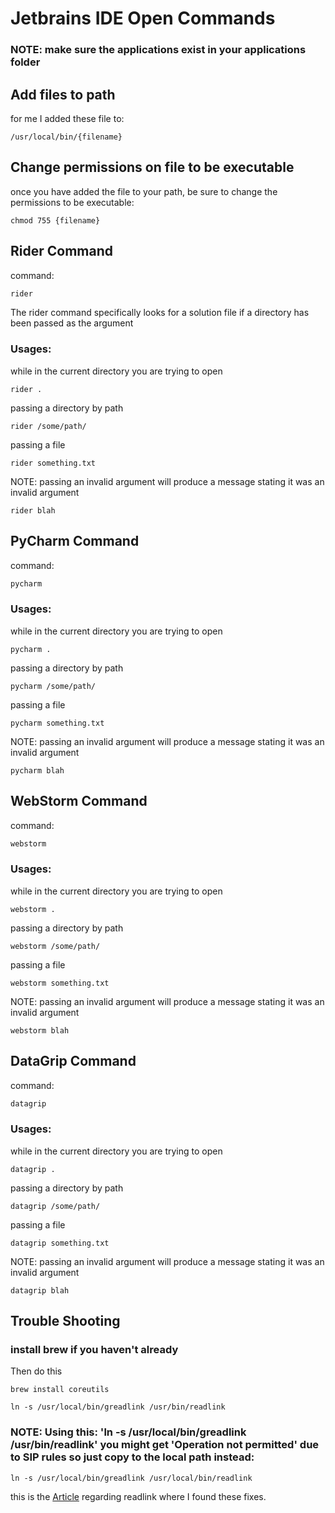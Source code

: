 # Jetbrains IDE Open Commands

### NOTE: make sure the applications exist in your applications folder

## Add files to path
for me I added these file to:
```
/usr/local/bin/{filename}
```

## Change permissions on file to be executable
once you have added the file to your path, be sure to change the permissions to be executable:
```
chmod 755 {filename}
```

## Rider Command
command: 
```bash
rider
```

The rider command specifically looks for a solution file if a directory has been passed as the argument

### Usages:
while in the current directory you are trying to open
```
rider .
```

passing a directory by path
```
rider /some/path/
```

passing a file
```
rider something.txt
```

NOTE: passing an invalid argument will produce a message stating it was an invalid argument
```
rider blah
```

## PyCharm Command
command: 
```bash
pycharm
```
### Usages:
while in the current directory you are trying to open
```
pycharm .
```

passing a directory by path
```
pycharm /some/path/
```

passing a file
```
pycharm something.txt
```

NOTE: passing an invalid argument will produce a message stating it was an invalid argument
```
pycharm blah
```

## WebStorm Command
command: 
```bash
webstorm
```
### Usages:
while in the current directory you are trying to open
```
webstorm .
```

passing a directory by path
```
webstorm /some/path/
```

passing a file
```
webstorm something.txt
```

NOTE: passing an invalid argument will produce a message stating it was an invalid argument
```
webstorm blah
```

## DataGrip Command
command: 
```bash
datagrip
```

### Usages:
while in the current directory you are trying to open
```
datagrip .
```

passing a directory by path
```
datagrip /some/path/
```

passing a file
```
datagrip something.txt
```

NOTE: passing an invalid argument will produce a message stating it was an invalid argument
```
datagrip blah
```

## Trouble Shooting
### install brew if you haven't already
Then do this
```
brew install coreutils
```

```
ln -s /usr/local/bin/greadlink /usr/bin/readlink
```

### NOTE: Using this: 'ln -s /usr/local/bin/greadlink /usr/bin/readlink' you might get 'Operation not permitted' due to SIP rules so just copy to the local path instead:
```
ln -s /usr/local/bin/greadlink /usr/local/bin/readlink
```

this is the [Article](http://biercoff.com/readlink-f-unrecognized-option-problem-solution-on-mac/) regarding readlink where I found these fixes.
